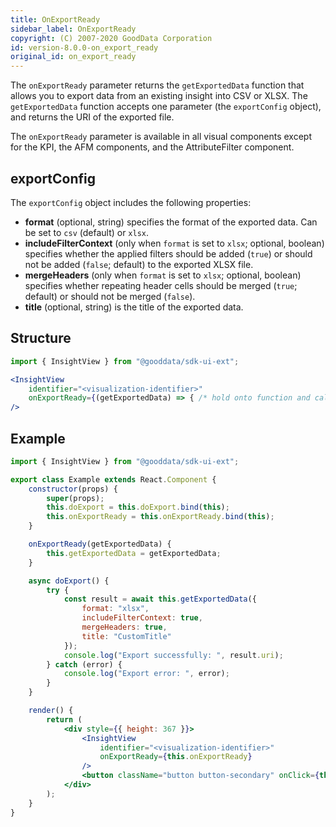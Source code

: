 ```yaml
---
title: OnExportReady
sidebar_label: OnExportReady
copyright: (C) 2007-2020 GoodData Corporation
id: version-8.0.0-on_export_ready
original_id: on_export_ready
---
```


The `onExportReady` parameter returns the `getExportedData` function that allows you to export data from an existing insight into CSV or XLSX. The `getExportedData` function accepts one parameter (the `exportConfig` object), and returns the URI of the exported file.

The `onExportReady` parameter is available in all visual components except for the KPI, the AFM components, and the AttributeFilter component.

## exportConfig

The `exportConfig` object includes the following properties:
* **format** (optional, string) specifies the format of the exported data. Can be set to `csv` (default) or `xlsx`.
* **includeFilterContext** (only when `format` is set to `xlsx`; optional, boolean) specifies whether the applied filters should be added (`true`) or should not be added (`false`; default) to the exported XLSX file.
* **mergeHeaders** (only when `format` is set to `xlsx`; optional, boolean) specifies whether repeating header cells should be merged (`true`; default) or should not be merged (`false`).
* **title** (optional, string) is the title of the exported data.

## Structure

```jsx
import { InsightView } from "@gooddata/sdk-ui-ext";

<InsightView
    identifier="<visualization-identifier>"
    onExportReady={(getExportedData) => { /* hold onto function and call to do export as needed */ }}
/>
```

## Example

```jsx
import { InsightView } from "@gooddata/sdk-ui-ext";

export class Example extends React.Component {
    constructor(props) {
        super(props);
        this.doExport = this.doExport.bind(this);
        this.onExportReady = this.onExportReady.bind(this);
    }

    onExportReady(getExportedData) {
        this.getExportedData = getExportedData;
    }

    async doExport() {
        try {
            const result = await this.getExportedData({
                format: "xlsx",
                includeFilterContext: true,
                mergeHeaders: true,
                title: "CustomTitle"
            });
            console.log("Export successfully: ", result.uri);
        } catch (error) {
            console.log("Export error: ", error);
        }
    }

    render() {
        return (
            <div style={{ height: 367 }}>
                <InsightView
                    identifier="<visualization-identifier>"
                    onExportReady={this.onExportReady}
                />
                <button className="button button-secondary" onClick={this.doExport}>Export</button>
            </div>
        );
    }
}
```
